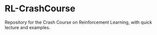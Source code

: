 # RL-CrashCourse
Repository for the Crash Course on Reinforcement Learning, with quick lecture and examples.
